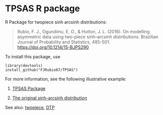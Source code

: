 # TPSAS R package 

R Package for twopiece sinh arcsinh distributions:

> Rubio, F. J., Ogundimu, E. O., & Hutton, J. L. (2016). On modelling asymmetric data using two-piece sinh–arcsinh distributions. Brazilian Journal of Probability and Statistics, 485-501. https://doi.org/10.1214/15-BJPS290

To install this package, use

```
library(devtools)
install_github("FJRubio67/TPSAS")
```

For more information, see the following illustrative example:

1. [TPSAS Package
](https://rpubs.com/FJRubio/TPSAS)

2. [The original sinh-arcsinh distribution](https://rpubs.com/FJRubio/SAS)

See also: [twopiece](https://github.com/FJRubio67/twopiece), [DTP](https://github.com/FJRubio67/DTP)

